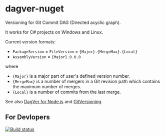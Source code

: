 # dagver-nuget

Versioning for Git Commit DAG (Directed acyclic graph).

It works for C# projects on Windows and Linux.

Current version formats:

- `PackageSersion` = `FileVersion` = `{Major}.{MergeMax}.{Local}`
- `AssemblyVersion` = `{Major}.0.0.0`

where

- `{Major}` is a major part of user's defined version number.
- `{MergeMax}` is a number of mergers in a Git revision path which contains the maximum number of merges.
- `{Local}` is a number of commits from the last merge.

See also [DagVer for Node.js](https://github.com/sergey-shandar/dagver) and [GitVersioning](https://github.com/AArnott/Nerdbank.GitVersioning).

## For Devlopers

[![Build status](https://ci.appveyor.com/api/projects/status/q4b0u1lsdj7xt1wt?svg=true)](https://ci.appveyor.com/project/sergey-shandar/dagver-nuget)
